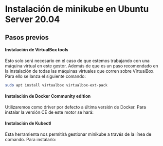 #  Instalación de minikube en Ubuntu Server 20.04

## Pasos previos
#### Instalación de VirtualBox tools
Esto solo será necesario en el caso de que estemos trabajando con una máquina virtual en este gestor. Además de que es un paso recomendado en la instalación de todas las máquinas virtuales que corren sobre VirtualBox. Para ello se lanza el siguiente comando:
```bash
sudo apt install virtualbox virtualbox-ext-pack
``` 
#### Instalación de Docker Community edition 
Utilizaremos como driver por defecto a última versión de Docker. Para instalar la versión CE de este motor se hará:



#### Instalación de Kubectl
Esta herramienta nos permitirá gestionar minikube a través de la línea de comando. Para instalarlo:



